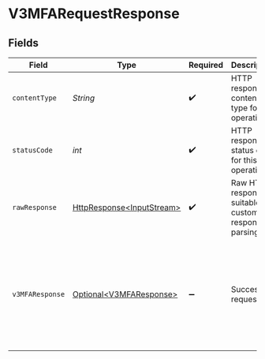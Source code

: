# V3MFARequestResponse


## Fields

| Field                                                                                                                          | Type                                                                                                                           | Required                                                                                                                       | Description                                                                                                                    | Example                                                                                                                        |
| ------------------------------------------------------------------------------------------------------------------------------ | ------------------------------------------------------------------------------------------------------------------------------ | ------------------------------------------------------------------------------------------------------------------------------ | ------------------------------------------------------------------------------------------------------------------------------ | ------------------------------------------------------------------------------------------------------------------------------ |
| `contentType`                                                                                                                  | *String*                                                                                                                       | :heavy_check_mark:                                                                                                             | HTTP response content type for this operation                                                                                  |                                                                                                                                |
| `statusCode`                                                                                                                   | *int*                                                                                                                          | :heavy_check_mark:                                                                                                             | HTTP response status code for this operation                                                                                   |                                                                                                                                |
| `rawResponse`                                                                                                                  | [HttpResponse\<InputStream>](https://docs.oracle.com/en/java/javase/11/docs/api/java.net.http/java/net/http/HttpResponse.html) | :heavy_check_mark:                                                                                                             | Raw HTTP response; suitable for custom response parsing                                                                        |                                                                                                                                |
| `v3MFAResponse`                                                                                                                | [Optional\<V3MFAResponse>](../../models/components/V3MFAResponse.md)                                                           | :heavy_minus_sign:                                                                                                             | Successful request.                                                                                                            | {<br/>"success": "success",<br/>"authToken": "eyJhbGciOi...",<br/>"correlationId": "713189b8-5555-4b08-83ba-75d08780aebd"<br/>} |